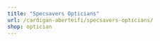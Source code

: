 ```yaml
---
title: "Specsavers Opticians"
url: /cardigan-aberteifi/specsavers-opticians/
shop: optician
---
```

